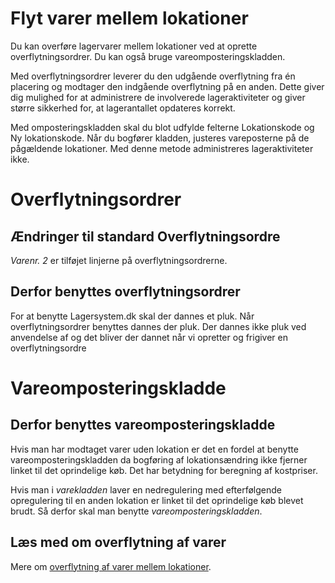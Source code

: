 # Flyt varer mellem lokationer
Du kan overføre lagervarer mellem lokationer ved at oprette overflytningsordrer. Du kan også bruge vareomposteringskladden.

Med overflytningsordrer leverer du den udgående overflytning fra én placering og modtager den indgående overflytning på en anden. Dette giver dig mulighed for at administrere de involverede lageraktiviteter og giver større sikkerhed for, at lagerantallet opdateres korrekt.

Med omposteringskladden skal du blot udfylde felterne Lokationskode og Ny lokationskode. Når du bogfører kladden, justeres vareposterne på de pågældende lokationer. Med denne metode administreres lageraktiviteter ikke.

# Overflytningsordrer
## Ændringer til standard Overflytningsordre
*Varenr. 2* er tilføjet linjerne på overflytningsordrerne.

## Derfor benyttes overflytningsordrer
For at benytte Lagersystem.dk skal der dannes et pluk. Når overflytningsordrer benyttes dannes der pluk. Der dannes ikke pluk ved anvendelse af  og det bliver der dannet når vi opretter og frigiver en overflytningsordre


# Vareomposteringskladde
## Derfor benyttes vareomposteringskladde
Hvis man har modtaget varer uden lokation er det en fordel at benytte vareomposteringskladden da bogføring af lokationsændring ikke fjerner linket til det oprindelige køb. Det har betydning for beregning af kostpriser.

Hvis man i *varekladden* laver en nedregulering med efterfølgende opregulering til en anden lokation er linket til det oprindelige køb blevet brudt. Så derfor skal man benytte *vareomposteringskladden*.

## Læs med om overflytning af varer
Mere om [overflytning af varer mellem lokationer](https://learn.microsoft.com/da-dk/dynamics365/business-central/inventory-how-transfer-between-locations).